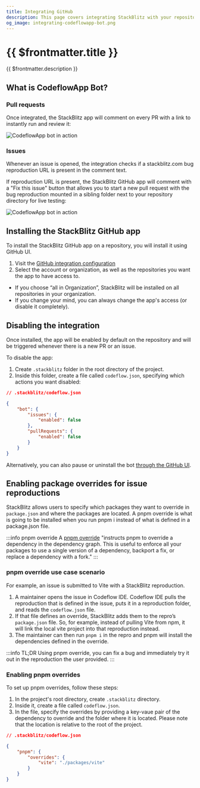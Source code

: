 ```yaml
---
title: Integrating GitHub
description: This page covers integrating StackBlitz with your repositories in GitHub.
og_image: integrating-codeflowapp-bot.png
---
```


# {{ $frontmatter.title }}

{{ $frontmatter.description }}

## What is CodeflowApp Bot?

<!--@include: ./parts/codeflowapp-bot.md-->

### Pull requests
Once integrated, the StackBlitz app will comment on every PR with a link to instantly run and review it:

<img lang="en" src="./assets/codeflowapp-pr.jpg" alt="CodeflowApp bot in action" style="max-width: 550px"/>

### Issues

Whenever an issue is opened, the integration checks if a stackblitz.com bug reproduction URL is present in the comment text.

If reproduction URL is present, the StackBlitz GitHub app will comment with a "Fix this issue" button that allows you to start a new pull request with the bug reproduction mounted in a sibling folder next to your repository directory for live testing:

<img lang="en" src="./assets/codeflowapp-issue.jpg" alt="CodeflowApp bot in action" style="max-width: 550px"/>

## Installing the StackBlitz GitHub app

To install the StackBlitz GitHub app on a repository, you will install it using GitHub UI.

1. Visit the [GitHub integration configuration](https://stackblitz.com/install-github-app)
2. Select the account or organization, as well as the repositories you want the app to have access to. 
  -  If you choose “all in Organization”, StackBlitz will be installed on all repositories in your organization.
  - If you change your mind, you can always change the app's access (or disable it completely).

<!--@include: ./parts/installing-codeflowapp.md-->

## Disabling the integration

Once installed, the app will be enabled by default on the repository and will be triggered whenever there is a new PR or an issue.

To disable the app:

1. Create `.stackblitz` folder in the root directory of the project.
2. Inside this folder, create a file called `codeflow.json`, specifying which actions you want disabled:

```json
// .stackblitz/codeflow.json

{
    "bot": {
        "issues": {
            "enabled": false
        },
        "pullRequests": {
            "enabled": false
        }
    }
}
```

Alternatively, you can also pause or uninstall the bot [through the GitHub UI](https://docs.github.com/en/developers/apps/managing-github-apps/deleting-a-github-app).


## Enabling package overrides for issue reproductions

StackBlitz allows users to specify which packages they want to override in `package.json` and where the packages are located. A pnpm override is what is going to be installed when you run pnpm i instead of what is defined in a package.json file.

:::info pnpm override
A [pnpm override](https://pnpm.io/package_json#pnpmoverrides) "instructs pnpm to override a dependency in the dependency graph. This is useful to enforce all your packages to use a single version of a dependency, backport a fix, or replace a dependency with a fork."
:::

### pnpm override use case scenario

For example, an issue is submitted to Vite with a StackBlitz reproduction.
1. A maintainer opens the issue in Codeflow IDE. Codeflow IDE pulls the reproduction that is defined in the issue, puts it in a reproduction folder, and
reads the `codeflow.json` file. 
2. If that file defines an override, StackBlitz adds them to the repro’s `package.json` file. So, for example, instead of pulling Vite from npm, it will link the local vite project into that reproduction instead.
3. The maintainer can then run `pnpm i` in the repro and pnpm will install the dependencies defined in the override.

:::info TL;DR
Using pnpm override, you can fix a bug and immediately try it out in the reproduction the user provided.
:::

### Enabling pnpm overrides

To set up pnpm overrides, follow these steps:
1. In the project's root directory, create `.stackblitz` directory.
2. Inside it, create a file called `codeflow.json`.
3. In the file, specify the overrides by providing a key-vaue pair of the dependency to override and the folder where it is located. Please note that the location is relative to the root of the project.

```json
// .stackblitz/codeflow.json

{
    "pnpm": {
        "overrides": {
            "vite": "./packages/vite"
        }
    }
}
```
